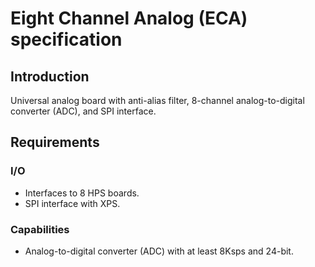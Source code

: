 # Eight Channel Analog (ECA) specification

## Introduction
Universal analog board with anti-alias filter, 8-channel analog-to-digital converter (ADC), and SPI interface.

## Requirements

### I/O
* Interfaces to 8 HPS boards.
* SPI interface with XPS.

### Capabilities
* Analog-to-digital converter (ADC) with at least 8Ksps and 24-bit.

